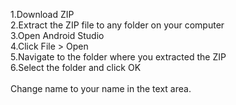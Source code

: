 1.Download ZIP <br>
2.Extract the ZIP file to any folder on your computer<br>
3.Open Android Studio<br>
4.Click File > Open<br>
5.Navigate to the folder where you extracted the ZIP<br>
6.Select the folder and click OK <br><br>
Change name to your name in the text area. 
